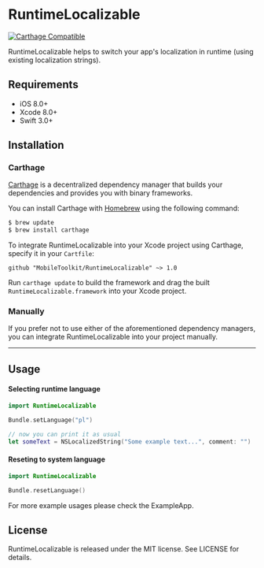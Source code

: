 # RuntimeLocalizable

[![Carthage Compatible](https://img.shields.io/badge/Carthage-compatible-4BC51D.svg?style=flat)](https://github.com/Carthage/Carthage)

RuntimeLocalizable helps to switch your app's localization in runtime (using existing localization strings).

## Requirements

- iOS 8.0+
- Xcode 8.0+
- Swift 3.0+

## Installation

### Carthage

[Carthage](https://github.com/Carthage/Carthage) is a decentralized dependency manager that builds your dependencies and provides you with binary frameworks.

You can install Carthage with [Homebrew](http://brew.sh/) using the following command:

```bash
$ brew update
$ brew install carthage
```

To integrate RuntimeLocalizable into your Xcode project using Carthage, specify it in your `Cartfile`:

```ogdl
github "MobileToolkit/RuntimeLocalizable" ~> 1.0
```

Run `carthage update` to build the framework and drag the built `RuntimeLocalizable.framework` into your Xcode project.

### Manually

If you prefer not to use either of the aforementioned dependency managers, you can integrate RuntimeLocalizable into your project manually.

---

## Usage

#### Selecting runtime language

```swift
import RuntimeLocalizable

Bundle.setLanguage("pl")

// now you can print it as usual
let someText = NSLocalizedString("Some example text...", comment: "")
```

#### Reseting to system language

```swift
import RuntimeLocalizable

Bundle.resetLanguage()
```

For more example usages please check the ExampleApp.

## License

RuntimeLocalizable is released under the MIT license. See LICENSE for details.
